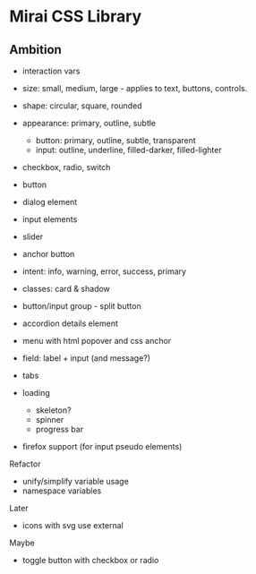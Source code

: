 # Mirai CSS Library

## Ambition
- interaction vars
- size: small, medium, large - applies to text, buttons, controls. 
- shape: circular, square, rounded
- appearance: primary, outline, subtle
  - button: primary, outline, subtle, transparent
  - input: outline, underline, filled-darker, filled-lighter
- checkbox, radio, switch
- button 
- dialog element
- input elements
- slider

- anchor button
- intent: info, warning, error, success, primary
- classes: card & shadow
- button/input group - split button
- accordion details element
- menu with html popover and css anchor
- field: label + input (and message?)
- tabs
- loading
  - skeleton?
  - spinner
  - progress bar
- firefox support (for input pseudo elements)

Refactor
- unify/simplify variable usage
- namespace variables

Later
- icons with svg use external

Maybe
- toggle button with checkbox or radio